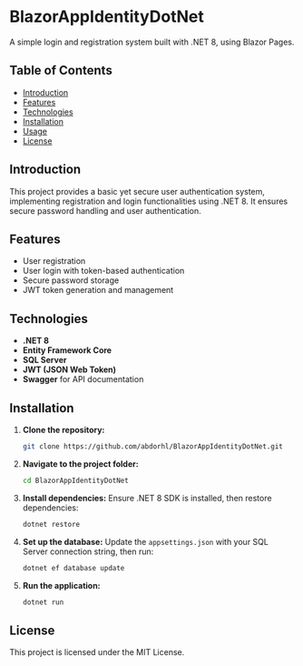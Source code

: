 # BlazorAppIdentityDotNet

A simple login and registration system built with .NET 8, using Blazor Pages.

## Table of Contents
- [Introduction](#introduction)
- [Features](#features)
- [Technologies](#technologies)
- [Installation](#installation)
- [Usage](#usage)
- [License](#license)

## Introduction
This project provides a basic yet secure user authentication system, implementing registration and login functionalities using .NET 8. It ensures secure password handling and user authentication.

## Features
- User registration
- User login with token-based authentication
- Secure password storage
- JWT token generation and management

## Technologies
- **.NET 8**
- **Entity Framework Core**
- **SQL Server**
- **JWT (JSON Web Token)**
- **Swagger** for API documentation

## Installation

1. **Clone the repository:**
   ```bash
   git clone https://github.com/abdorhl/BlazorAppIdentityDotNet.git
   ```

2. **Navigate to the project folder:**
   ```bash
   cd BlazorAppIdentityDotNet
   ```

3. **Install dependencies:**
   Ensure .NET 8 SDK is installed, then restore dependencies:
   ```bash
   dotnet restore
   ```

4. **Set up the database:**
   Update the `appsettings.json` with your SQL Server connection string, then run:
   ```bash
   dotnet ef database update
   ```

5. **Run the application:**
   ```bash
   dotnet run
   ```
## License

This project is licensed under the MIT License.
